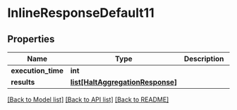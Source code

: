 # InlineResponseDefault11

## Properties
Name | Type | Description | Notes
------------ | ------------- | ------------- | -------------
**execution_time** | **int** |  | 
**results** | [**list[HaltAggregationResponse]**](HaltAggregationResponse.md) |  | 

[[Back to Model list]](../README.md#documentation-for-models) [[Back to API list]](../README.md#documentation-for-api-endpoints) [[Back to README]](../README.md)

